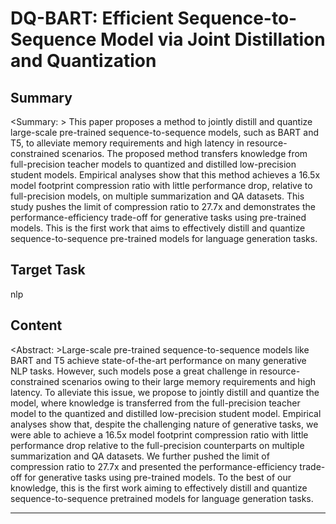 # DQ-BART: Efficient Sequence-to-Sequence Model via Joint Distillation and Quantization

## Summary

<Summary: > This paper proposes a method to jointly distill and quantize large-scale pre-trained sequence-to-sequence models, such as BART and T5, to alleviate memory requirements and high latency in resource-constrained scenarios. The proposed method transfers knowledge from full-precision teacher models to quantized and distilled low-precision student models. Empirical analyses show that this method achieves a 16.5x model footprint compression ratio with little performance drop, relative to full-precision models, on multiple summarization and QA datasets. This study pushes the limit of compression ratio to 27.7x and demonstrates the performance-efficiency trade-off for generative tasks using pre-trained models. This is the first work that aims to effectively distill and quantize sequence-to-sequence pre-trained models for language generation tasks.


## Target Task

nlp

## Content

<Abstract: >Large-scale pre-trained sequence-to-sequence models like BART and T5 achieve state-of-the-art performance on many generative NLP tasks. However, such models pose a great challenge in resource-constrained scenarios owing to their large memory requirements and high latency. To alleviate this issue, we propose to jointly distill and quantize the model, where knowledge is transferred from the full-precision teacher model to the quantized and distilled low-precision student model. Empirical analyses show that, despite the challenging nature of generative tasks, we were able to achieve a 16.5x model footprint compression ratio with little performance drop relative to the full-precision counterparts on multiple summarization and QA datasets. We further pushed the limit of compression ratio to 27.7x and presented the performance-efficiency trade-off for generative tasks using pre-trained models. To the best of our knowledge, this is the first work aiming to effectively distill and quantize sequence-to-sequence pretrained models for language generation tasks.



---

